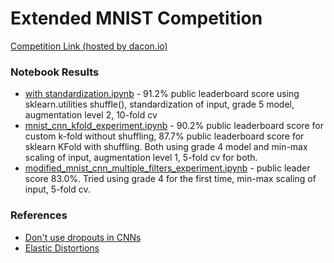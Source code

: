 # Extended MNIST Competition 
[Competition Link (hosted by dacon.io)](https://dacon.io/competitions/official/235626/overview/) 

### Notebook Results 

- [with standardization.ipynb](https://github.com/iljimae0418/overlapping-digit-and-letter-mnist/blob/master/with%20standardization.ipynb) - 91.2% public leaderboard score using sklearn.utilities shuffle(), standardization of input, grade 5 model, augmentation level 2, 10-fold cv   
- [mnist_cnn_kfold_experiment.ipynb](https://github.com/iljimae0418/overlapping-digit-and-letter-mnist/blob/master/mnist_cnn_kfold_experiment.ipynb) - 90.2% public leaderboard score for custom k-fold without shuffling, 87.7% public leaderboard score for sklearn KFold with shuffling. Both using grade 4 model and min-max scaling of input, augmentation level 1, 5-fold cv for both. 
- [modified_mnist_cnn_multiple_filters_experiment.ipynb](https://github.com/iljimae0418/overlapping-digit-and-letter-mnist/blob/master/modified_mnist_cnn_multiple_filters_experiment.ipynb) - public leader score 83.0%. Tried using grade 4 for the first time, min-max scaling of input, 5-fold cv. 


### References 
- [Don't use dropouts in CNNs](https://www.kdnuggets.com/2018/09/dropout-convolutional-networks.html) 
- [Elastic Distortions](https://www.kaggle.com/babbler/mnist-data-augmentation-with-elastic-distortion)
